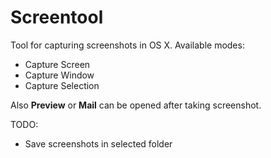 Screentool
==========

Tool for capturing screenshots in OS X. Available modes:
* Capture Screen
* Capture Window
* Capture Selection

Also **Preview** or **Mail** can be opened after taking screenshot.

TODO:

* Save screenshots in selected folder
